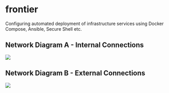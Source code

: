 # frontier

Configuring automated deployment of infrastructure services using Docker Compose, Ansible, Secure Shell etc.

## Network Diagram A - Internal Connections

![](https://gitlab.com/t0xic0der/frontier/-/raw/main/data/NetworkDiagramA.svg)

## Network Diagram B - External Connections

![](https://gitlab.com/t0xic0der/frontier/-/raw/main/data/NetworkDiagramB.svg)

